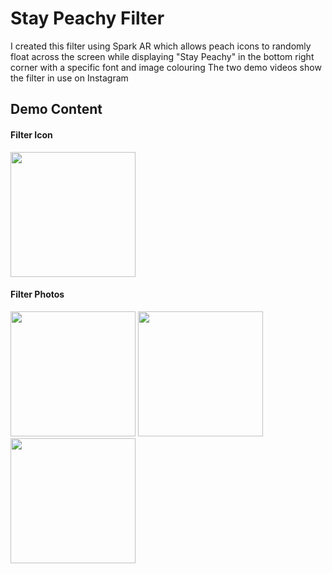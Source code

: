 # Stay Peachy Filter

I created this filter using Spark AR which allows peach icons to randomly float across the screen while displaying "Stay Peachy" in the bottom right corner with a specific font and image colouring
The two demo videos show the filter in use on Instagram

## Demo Content

#### Filter Icon
<img src="https://github.com/JadeLegare/Peach-Filter/blob/master/Demo_Files/FilterIcon.png" width="200">

#### Filter Photos
 <img src="https://github.com/JadeLegare/Peach-Filter/blob/master/Demo_Files/dogPhoto3.JPG" width="200"> <img src="https://github.com/JadeLegare/Peach-Filter/blob/master/Demo_Files/dogPhoto1.JPG" width="200"> <img src="https://github.com/JadeLegare/Peach-Filter/blob/master/Demo_Files/dogPhoto2.JPG" width="200">


